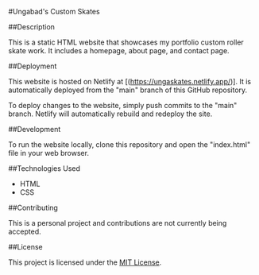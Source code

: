 #Ungabad's Custom Skates

##Description
            
This is a static HTML website that showcases my portfolio custom roller skate work. It includes a homepage, about page, and contact page.
            
##Deployment
            
This website is hosted on Netlify at [(https://ungaskates.netlify.app/)]. It is automatically deployed from the "main" branch of this GitHub repository.
            
To deploy changes to the website, simply push commits to the "main" branch. Netlify will automatically rebuild and redeploy the site.
            
##Development
            
To run the website locally, clone this repository and open the "index.html" file in your web browser.
            
##Technologies Used

- HTML
- CSS
      
            
##Contributing
            
This is a personal project and contributions are not currently being accepted.
            
##License
            
This project is licensed under the [MIT License](LICENSE).
